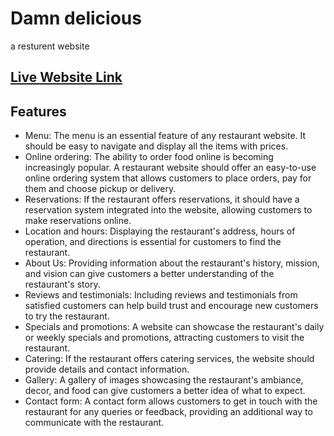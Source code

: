 # Damn delicious

a resturent website




 ##  [Live Website Link](https://assingment-10-client.web.app/services)



## Features

- Menu: The menu is an essential feature of any restaurant website. It should be easy to navigate and display all the items with prices.
- Online ordering: The ability to order food online is becoming increasingly popular. A restaurant website should offer an easy-to-use online ordering system that allows customers to place orders, pay for them and choose pickup or delivery.
- Reservations: If the restaurant offers reservations, it should have a reservation system integrated into the website, allowing customers to make reservations online.
- Location and hours: Displaying the restaurant's address, hours of operation, and directions is essential for customers to find the restaurant.
- About Us: Providing information about the restaurant's history, mission, and vision can give customers a better understanding of the restaurant's story.
- Reviews and testimonials: Including reviews and testimonials from satisfied customers can help build trust and encourage new customers to try the restaurant.
- Specials and promotions: A website can showcase the restaurant's daily or weekly specials and promotions, attracting customers to visit the restaurant.
- Catering: If the restaurant offers catering services, the website should provide details and contact information.
- Gallery: A gallery of images showcasing the restaurant's ambiance, decor, and food can give customers a better idea of what to expect.
- Contact form: A contact form allows customers to get in touch with the restaurant for any queries or feedback, providing an additional way to communicate with the restaurant.
